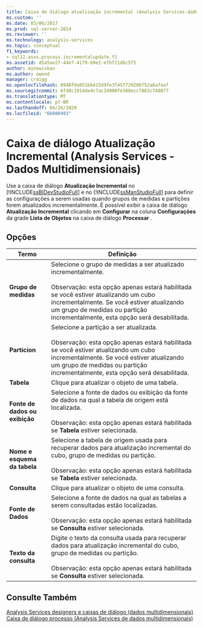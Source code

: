 ```yaml
---
title: Caixa de diálogo atualização incremental (Analysis Services-dados multidimensionais) | Microsoft Docs
ms.custom: ''
ms.date: 03/06/2017
ms.prod: sql-server-2014
ms.reviewer: ''
ms.technology: analysis-services
ms.topic: conceptual
f1_keywords:
- sql12.asvs.process.incrementalupdate.f1
ms.assetid: d5a5ae27-44e7-4179-b9e2-efbf21d6c5f5
author: minewiskan
ms.author: owend
manager: craigg
ms.openlocfilehash: 0948fda951bb415d9fe3f457729200752a8afaaf
ms.sourcegitcommit: 6fd8c1914de4c7ac24900fe388ecc7883c740077
ms.translationtype: MT
ms.contentlocale: pt-BR
ms.lasthandoff: 04/26/2020
ms.locfileid: "66080493"
---
```

# <a name="incremental-update-dialog-box-analysis-services---multidimensional-data"></a>Caixa de diálogo Atualização Incremental (Analysis Services - Dados Multidimensionais)
  Use a caixa de diálogo **Atualização Incremental** no [!INCLUDE[ssBIDevStudioFull](../includes/ssbidevstudiofull-md.md)] e no [!INCLUDE[ssManStudioFull](../includes/ssmanstudiofull-md.md)] para definir as configurações a serem usadas quando grupos de medidas e partições forem atualizados incrementalmente. É possível exibir a caixa de diálogo **Atualização Incremental** clicando em **Configurar** na coluna **Configurações** da grade **Lista de Objetos** na caixa de diálogo **Processar** .  
  
## <a name="options"></a>Opções  
  
|Termo|Definição|  
|----------|----------------|  
|**Grupo de medidas**|Selecione o grupo de medidas a ser atualizado incrementalmente.<br /><br /> Observação: esta opção apenas estará habilitada se você estiver atualizando um cubo incrementalmente. Se você estiver atualizando um grupo de medidas ou partição incrementalmente, esta opção será desabilitada.|  
|**Particion**|Selecione a partição a ser atualizada.<br /><br /> Observação: esta opção apenas estará habilitada se você estiver atualizando um cubo incrementalmente. Se você estiver atualizando um grupo de medidas ou partição incrementalmente, esta opção será desabilitada.|  
|**Tabela**|Clique para atualizar o objeto de uma tabela.|  
|**Fonte de dados ou exibição**|Selecione a fonte de dados ou exibição da fonte de dados na qual a tabela de origem está localizada.<br /><br /> Observação: esta opção apenas estará habilitada se **Tabela** estiver selecionada.|  
|**Nome e esquema da tabela**|Selecione a tabela de origem usada para recuperar dados para atualização incremental do cubo, grupo de medidas ou partição.<br /><br /> Observação: esta opção apenas estará habilitada se **Tabela** estiver selecionada.|  
|**Consulta**|Clique para atualizar o objeto de uma consulta.|  
|**Fonte de Dados**|Selecione a fonte de dados na qual as tabelas a serem consultadas estão localizadas.<br /><br /> Observação: esta opção apenas estará habilitada se **Consulta** estiver selecionada.|  
|**Texto da consulta**|Digite o texto da consulta usada para recuperar dados para atualização incremental do cubo, grupo de medidas ou partição.<br /><br /> Observação: esta opção apenas estará habilitada se **Consulta** estiver selecionada.|  
  
## <a name="see-also"></a>Consulte Também  
 [Analysis Services designers e caixas de diálogo &#40;dados multidimensionais&#41;](analysis-services-designers-and-dialog-boxes-multidimensional-data.md)   
 [Caixa de diálogo processo &#40;Analysis Services de dados multidimensionais&#41;](process-dialog-box-analysis-services-multidimensional-data.md)  
  
  
